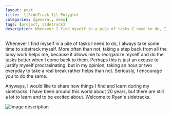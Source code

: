 ```yaml
---
layout: post
title:  \[SideTrack 1]\ Polyglot
categories: [general, demo]
tags: [project, sidetrack]
description: Whenever I find myself in a pile of tasks I need to do, I always take some time to sidetrack myself...
---
```


Whenever I find myself in a pile of tasks I need to do, I always take some time 
to sidetrack myself. More often than not, taking a step back from all the busy work 
helps me, because it allows me to reorganize myself and do the tasks better when I come back to them. Perhaps this is just an excuse to justify myself procrasinating, but in my opinion, taking an hour or two everyday to take a real break rather helps than not. 
Seriously, I encourage you to do the same.

Anyways, I would like to share new things I find and learn during my sidetracks. I have been around this world about 20 years, but there are still a lot to learn and to be 
excited about. Welcome to Ryan's sidetracks.

![Image description](https://www.gardendesign.com/pictures/images/400x320Exact_0x0/dream-team-s-portland-garden_6/gopher-pocket-gopher-shutterstock-com_13178.jpg)
